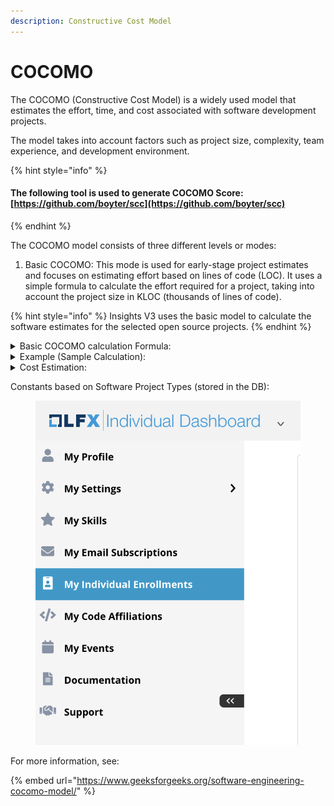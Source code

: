 ```yaml
---
description: Constructive Cost Model
---
```


# COCOMO

The COCOMO (Constructive Cost Model) is a widely used model that estimates the effort, time, and cost associated with software development projects.

The model takes into account factors such as project size, complexity, team experience, and development environment.

{% hint style="info" %}
#### The following tool is used to generate COCOMO Score: [https://github.com/boyter/scc](https://github.com/boyter/scc)
{% endhint %}

The COCOMO model consists of three different levels or modes:

1. Basic COCOMO: This mode is used for early-stage project estimates and focuses on estimating effort based on lines of code (LOC). It uses a simple formula to calculate the effort required for a project, taking into account the project size in KLOC (thousands of lines of code).

{% hint style="info" %}
Insights V3 uses the basic model to calculate the software estimates for the selected open source projects.&#x20;
{% endhint %}

<details>

<summary>Basic COCOMO calculation Formula:</summary>

The model uses a formula to calculate the development effort based on the estimated size.&#x20;

```mathml
Effort (in person-months) = a * (Size in KLOC)^b
```

Where 'a' and 'b' are coefficients specific to the type of software project being estimated. These coefficients can be derived from the table.

</details>

<details>

<summary>Example (Sample Calculation):</summary>

Let's assume you have a small open source project with a codebase size of 10`,000` lines of code (LOC). The coefficients for the type of software project being estimated are `a = 2.4` and `b = 1.05`.

```
Effort (in person-months)= 2.4 * (KLOC)^1.05
Effort = 2.4 * (10)^1.05
Effort = 2.4 * 10.47
Effort ≈ 25.13 person-months
```

</details>

<details>

<summary>Cost Estimation:</summary>

To estimate the cost of the project, you need to consider the cost per person-month, which represents the average cost of one person working on the project for a month.&#x20;

Example: Let's assume the cost per person-month is $6,000.

```
Cost = Effort * Cost per person-month (Store in DB)
Cost = 190.56 person-months * $6,000/person-month
Cost ≈ $1,143,360 (rounded to the nearest dollar)
```

</details>

Constants based on Software Project Types (stored in the DB):

<figure><img src="../../../../.gitbook/assets/image (37).png" alt=""><figcaption></figcaption></figure>

For more information, see:

{% embed url="https://www.geeksforgeeks.org/software-engineering-cocomo-model/" %}
